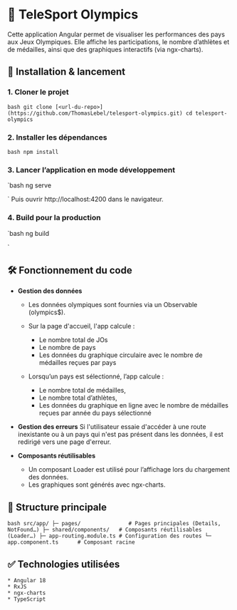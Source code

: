 # 🥇 TeleSport Olympics

Cette application Angular permet de visualiser les performances des pays aux Jeux Olympiques.
Elle affiche les participations, le nombre d’athlètes et de médailles, ainsi que des graphiques interactifs (via ngx-charts).

## 🚀 Installation & lancement

### 1. Cloner le projet

`bash
    git clone [<url-du-repo>](https://github.com/ThomasLebel/telesport-olympics.git)
    cd telesport-olympics
`

### 2. Installer les dépendances

`bash
    npm install
`

### 3. Lancer l’application en mode développement

`bash
ng serve

`
Puis ouvrir http://localhost:4200 dans le navigateur.

### 4. Build pour la production

`bash
ng build

`

## 🛠️ Fonctionnement du code

- **Gestion des données**

  - Les données olympiques sont fournies via un Observable (olympics$).
  - Sur la page d'accueil, l'app calcule :

    - Le nombre total de JOs
    - Le nombre de pays
    - Les données du graphique circulaire avec le nombre de médailles reçues par pays

  - Lorsqu’un pays est sélectionné, l’app calcule :
    - Le nombre total de médailles,
    - Le nombre total d’athlètes,
    - Les données du graphique en ligne avec le nombre de médailles reçues par année du pays sélectionné

- **Gestion des erreurs**
  Si l'utilisateur essaie d'accéder à une route inexistante ou à un pays qui n'est pas présent dans les données, il est redirigé vers une page d'erreur.

- **Composants réutilisables**

  - Un composant Loader est utilisé pour l’affichage lors du chargement des données.
  - Les graphiques sont générés avec ngx-charts.

## 📂 Structure principale

`bash
src/app/
├─ pages/               # Pages principales (Details, NotFound…)
├─ shared/components/   # Composants réutilisables (Loader…)
├─ app-routing.module.ts # Configuration des routes
└─ app.component.ts      # Composant racine
`

## ✅ Technologies utilisées

    * Angular 18
    * RxJS
    * ngx-charts
    * TypeScript
